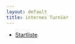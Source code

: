 ```yaml
---
layout: default
title: internes Turnier
---
```


<ul class="small-block-grid-1 medium-block-grid-2 large-block-grid-3">
<li><a target="_blank" href="www.wu-shu.ch/images/startliste.pdf" class="button-contact-info">Startliste</a></li>
</ul>